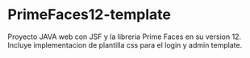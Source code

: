 # PrimeFaces12-template
Proyecto JAVA web con JSF y la libreria Prime Faces en su version 12. Incluye implementacion de plantilla css para el login y admin template.
